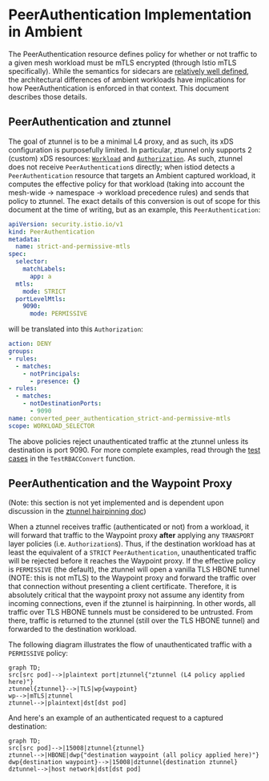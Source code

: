 # PeerAuthentication Implementation in Ambient

The PeerAuthentication resource defines policy for whether or not traffic to a given mesh workload must be mTLS encrypted (through Istio mTLS specifically). While the semantics for sidecars are [relatively well defined](https://istio.io/latest/docs/reference/config/security/peer_authentication/), the architectural differences of ambient workloads have implications for how PeerAuthentication is enforced in that context. This document describes those details.

## PeerAuthentication and ztunnel

The goal of ztunnel is to be a minimal L4 proxy, and as such, its xDS configuration is purposefully limited. In particular, ztunnel only supports 2 (custom) xDS resources: [`Workload`](../../pkg/workloadapi/workload.proto) and [`Authorization`](../../pkg/workloadapi/security/authorization.proto). As such, ztunnel does not receive `PeerAuthentication`s directly; when istiod detects a `PeerAuthentication` resource that targets an Ambient captured workload, it computes the effective policy for that workload (taking into account the mesh-wide -> namespace -> workload precedence rules) and sends that policy to ztunnel. The exact details of this conversion is out of scope for this document at the time of writing, but as an example, this `PeerAuthentication`:

```yaml
apiVersion: security.istio.io/v1
kind: PeerAuthentication
metadata:
  name: strict-and-permissive-mtls
spec:
  selector:
    matchLabels:
      app: a
  mtls:
    mode: STRICT
  portLevelMtls:
    9090:
      mode: PERMISSIVE
```

will be translated into this `Authorization`:

```yaml
action: DENY
groups:
- rules:
  - matches:
    - notPrincipals:
      - presence: {}
- rules:
  - matches:
    - notDestinationPorts:
      - 9090
name: converted_peer_authentication_strict-and-permissive-mtls
scope: WORKLOAD_SELECTOR
```

The above policies reject unauthenticated traffic at the ztunnel unless its destination is port 9090. For more complete examples, read through the [test cases](../../pilot/pkg/serviceregistry/kube/controller/ambient/ambientindex_test.go) in the `TestRBACConvert` function.

## PeerAuthentication and the Waypoint Proxy

(Note: this section is not yet implemented and is dependent upon discussion in the [ztunnel hairpinning doc](https://docs.google.com/document/d/1uM1c3zzoehiijh1ZpZuJ1-SzuVVupenv8r5yuCaFshs/edit#heading=h.dwbqvwmg6ud3))

When a ztunnel receives traffic (authenticated or not) from a workload, it will forward that traffic to the Waypoint proxy **after** applying any `TRANSPORT` layer policies (i.e. `Authorization`s). Thus, if the destination workload has at least the equivalent of a `STRICT` `PeerAuthentication`, unauthenticated traffic will be rejected before it reaches the Waypoint proxy. If the effective policy is `PERMISSIVE` (the default), the ztunnel will open a vanilla TLS HBONE tunnel (NOTE: this is not mTLS) to the Waypoint proxy and forward the traffic over that connection without presenting a client certificate. Therefore, it is absolutely critical that the waypoint proxy not assume any identity from incoming connections, even if the ztunnel is hairpinning. In other words, all traffic over TLS HBONE tunnels must be considered to be untrusted. From there, traffic is returned to the ztunnel (still over the TLS HBONE tunnel) and forwarded to the destination workload.

The following diagram illustrates the flow of unauthenticated traffic with a `PERMISSIVE` policy:

```mermaid
graph TD;
src[src pod]-->|plaintext port|ztunnel{"ztunnel (L4 policy applied here)"}
ztunnel{ztunnel}-->|TLS|wp{waypoint}
wp-->|mTLS|ztunnel
ztunnel-->|plaintext|dst[dst pod]
```

And here's an example of an authenticated request to a captured destination:

```mermaid
graph TD;
src[src pod]-->|15008|ztunnel{ztunnel}
ztunnel-->|HBONE|dwp{"destination waypoint (all policy applied here)"}
dwp{destination waypoint}-->|15008|dztunnel{destination ztunnel}
dztunnel-->|host network|dst[dst pod]
```
